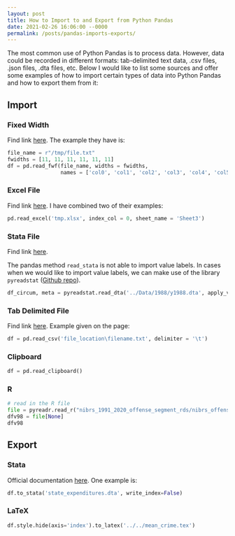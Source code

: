```yaml
---
layout: post
title: How to Import to and Export from Python Pandas
date: 2021-02-26 16:06:00 --0000
permalink: /posts/pandas-imports-exports/
---
```


The most common use of Python Pandas is to process data. However, data could be recorded in different formats: tab-delimited text data, .csv files, .json files, .dta files, etc. Below I would like to list some sources and offer some examples of how to import certain types of data into Python Pandas and how to export them from it:

## Import

### Fixed Width

Find link [here](https://stackoverflow.com/questions/27416031/pandas-read-fwf-not-loading-entire-content-of-file). The example they have is:
```python
file_name = r"/tmp/file.txt"
fwidths = [11, 11, 11, 11, 11, 11]
df = pd.read_fwf(file_name, widths = fwidths,
                 names = ['col0', 'col1', 'col2', 'col3', 'col4', 'col5'])
```

### Excel File

Find link [here](https://pandas.pydata.org/pandas-docs/stable/reference/api/pandas.read_excel.html). I have combined two of their examples:
```python
pd.read_excel('tmp.xlsx', index_col = 0, sheet_name = 'Sheet3')
```

### Stata File

Find link [here](https://pandas.pydata.org/pandas-docs/stable/reference/api/pandas.read_stata.html).

The pandas method `read_stata` is not able to import value labels. In cases when we would like to import value labels, we can make use of the library `pyreadstat` ([Github repo](https://github.com/Roche/pyreadstat)). 
```python
df_circum, meta = pyreadstat.read_dta('../Data/1988/y1988.dta', apply_value_formats=True)
```

### Tab Delimited File

Find link [here](https://stackoverflow.com/questions/21546739/load-data-from-txt-with-pandas). Example given on the page:

```python
df = pd.read_csv('file_location\filename.txt', delimiter = '\t')
```

### Clipboard

```python
df = pd.read_clipboard()
```

### R
```python
# read in the R file
file = pyreadr.read_r("nibrs_1991_2020_offense_segment_rds/nibrs_offense_segment_1998.rds")
dfv98 = file[None]
dfv98
```

## Export
### Stata
Official documentation [here](https://pandas.pydata.org/pandas-docs/stable/reference/api/pandas.DataFrame.to_stata.html). One example is:

```python
df.to_stata('state_expenditures.dta', write_index=False)
```

### LaTeX
```python
df.style.hide(axis='index').to_latex('../../mean_crime.tex')
```